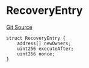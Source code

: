 # RecoveryEntry
[Git Source](https://github.com/TrueWallet/contracts/blob/db2e75cb332931da5fdaa38bec9e4d367be1d851/src/modules/SocialRecoveryModule/ISocialRecoveryModule.sol)


```solidity
struct RecoveryEntry {
    address[] newOwners;
    uint256 executeAfter;
    uint256 nonce;
}
```

